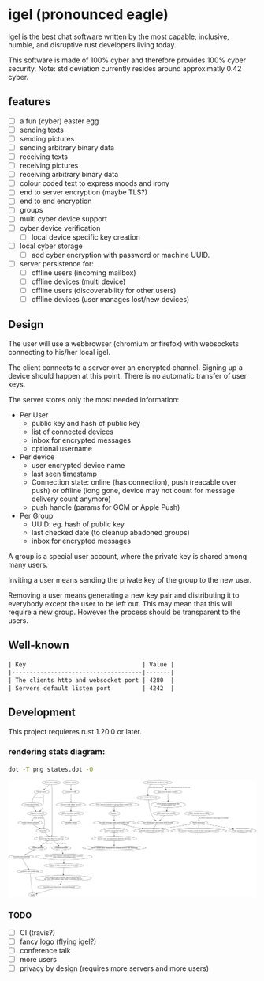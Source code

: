# igel (pronounced eagle)

Igel is the best chat software written by the most capable, inclusive, humble, and disruptive rust developers living today.

This software is made of 100% cyber and therefore provides 100% cyber security.
Note: std deviation currently resides around approximatly 0.42 cyber.

## features

- [ ] a fun (cyber) easter egg
- [ ] sending texts
- [ ] sending pictures
- [ ] sending arbitrary binary data
- [ ] receiving texts
- [ ] receiving pictures
- [ ] receiving arbitrary binary data
- [ ] colour coded text to express moods and irony
- [ ] end to server encryption (maybe TLS?)
- [ ] end to end encryption
- [ ] groups
- [ ] multi cyber device support
- [ ] cyber device verification
    - [ ] local device specific key creation
- [ ] local cyber storage
    - [ ] add cyber encryption with password or machine UUID.
- [ ] server persistence for:
    - [ ] offline users (incoming mailbox)
    - [ ] offline devices (multi device)
    - [ ] offline users (discoverability for other users)
    - [ ] offline devices (user manages lost/new devices)

## Design

The user will use a webbrowser (chromium or firefox) with websockets connecting to his/her local igel.

The client connects to a server over an encrypted channel.
Signing up a device should happen at this point.
There is no automatic transfer of user keys.

The server stores only the most needed information:

* Per User
    * public key and hash of public key
    * list of connected devices
    * inbox for encrypted messages
    * optional username
* Per device
    * user encrypted device name
    * last seen timestamp
    * Connection state: online (has connection), push (reacable over push) or offline (long gone, device may not count for message delivery count anymore)
    * push handle (params for GCM or Apple Push)
* Per Group
    * UUID: eg. hash of public key
    * last checked date (to cleanup abadoned groups)
    * inbox for encrypted messages

A group is a special user account, where the private key is shared among many users.

Inviting a user means sending the private key of the group to the new user.

Removing a user means generating a new key pair and distributing it to everybody except the user to be left out.
This may mean that this will require a new group. However the process should be transparent to the users.

## Well-known

```
| Key                                 | Value |
|-------------------------------------|-------|
| The clients http and websocket port | 4280  |
| Servers default listen port         | 4242  |
```

## Development

This project requieres rust 1.20.0 or later.

### rendering stats diagram:

```bash
dot -T png states.dot -O
```

![states.png](states.dot.png)

### TODO

- [ ] CI (travis?)
- [ ] fancy logo (flying igel?)
- [ ] conference talk
- [ ] more users
- [ ] privacy by design (requires more servers and more users)